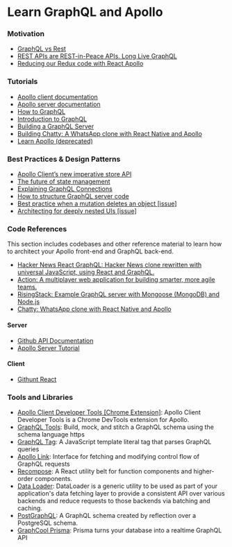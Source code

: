 # Learn GraphQL and Apollo

### Motivation
- [GraphQL vs Rest](https://philsturgeon.uk/api/2017/01/24/graphql-vs-rest-overview/)
- [REST APIs are REST-in-Peace APIs. Long Live GraphQL](https://medium.freecodecamp.org/rest-apis-are-rest-in-peace-apis-long-live-graphql-d412e559d8e4)
- [Reducing our Redux code with React Apollo](https://dev-blog.apollodata.com/reducing-our-redux-code-with-react-apollo-5091b9de9c2a)

### Tutorials
- [Apollo client documentation](https://www.apollographql.com/docs/react/)
- [Apollo server documentation](https://www.apollographql.com/docs/apollo-server/)
- [How to GraphQL](https://www.howtographql.com/react-apollo/0-introduction/)
- [Introduction to GraphQL](https://developer.github.com/v4/guides/intro-to-graphql/)
- [Building a GraphQL Server](https://dev-blog.apollodata.com/tutorial-building-a-graphql-server-cddaa023c035)
- [Building Chatty: A WhatsApp clone with React Native and Apollo](https://medium.com/react-native-training/building-chatty-a-whatsapp-clone-with-react-native-and-apollo-part-1-setup-68a02f7e11)
- [Learn Apollo (deprecated)](https://www.learnapollo.com/introduction/get-started)

### Best Practices & Design Patterns
- [Apollo Client’s new imperative store API](https://dev-blog.apollodata.com/apollo-clients-new-imperative-store-api-6cb69318a1e3)
- [The future of state management](https://dev-blog.apollodata.com/the-future-of-state-management-dd410864cae2)
- [Explaining GraphQL Connections](https://dev-blog.apollodata.com/explaining-graphql-connections-c48b7c3d6976)
- [How to structure GraphQL server code](https://dev-blog.apollodata.com/how-to-build-graphql-servers-87587591ded5)
- [Best practice when a mutation deletes an object [issue]](https://github.com/apollographql/apollo-client/issues/899)
- [Architecting for deeply nested UIs [issue]](https://github.com/apollographql/react-apollo/issues/192)

### Code References
This section includes codebases and other reference material to learn how to architect your Apollo front-end and GraphQL back-end. 
- [Hacker News React GraphQL: Hacker News clone rewritten with universal JavaScript, using React and GraphQL.](https://github.com/clintonwoo/hackernews-react-graphql)
- [Action: A multiplayer web application for building smarter, more agile teams. ](https://github.com/ParabolInc/action)
- [RisingStack: Example GraphQL server with Mongoose (MongoDB) and Node.js](https://github.com/RisingStack/graphql-server)
- [Chatty: WhatsApp clone with React Native and Apollo ](https://github.com/srtucker22/chatty)

#### Server
- [Github API Documentation](https://developer.github.com/v4/)
- [Apollo Server Tutorial](https://github.com/apollographql/apollo-server-tutorial)

#### Client
- [Githunt React](https://github.com/apollographql/GitHunt-React)

### Tools and Libraries
- [Apollo Client Developer Tools [Chrome Extension]](https://chrome.google.com/webstore/detail/apollo-client-developer-t/jdkknkkbebbapilgoeccciglkfbmbnfm): Apollo Client Developer Tools is a Chrome DevTools extension for Apollo.
- [GraphQL Tools](https://github.com/apollographql/graphql-tools): Build, mock, and stitch a GraphQL schema using the schema language https
- [GraphQL Tag](https://github.com/apollographql/graphql-tag): A JavaScript template literal tag that parses GraphQL queries
- [Apollo Link](https://github.com/apollographql/apollo-link): Interface for fetching and modifying control flow of GraphQL requests
- [Recompose](https://github.com/acdlite/recompose): A React utility belt for function components and higher-order components.
- [Data Loader](https://github.com/facebook/dataloader): DataLoader is a generic utility to be used as part of your application's data fetching layer to provide a consistent API over various backends and reduce requests to those backends via batching and caching.
- [PostGraphQL](https://github.com/postgraphql/postgraphql): A GraphQL schema created by reflection over a PostgreSQL schema.
- [GraphCool Prisma](https://github.com/graphcool/prisma): Prisma turns your database into a realtime GraphQL API 
